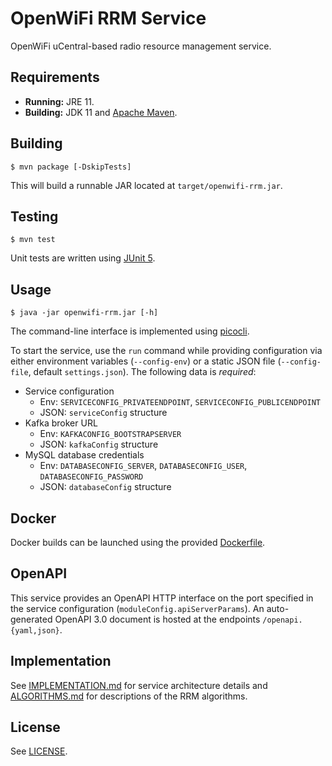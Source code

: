 # OpenWiFi RRM Service
OpenWiFi uCentral-based radio resource management service.

## Requirements
* **Running:** JRE 11.
* **Building:** JDK 11 and [Apache Maven].

## Building
```
$ mvn package [-DskipTests]
```
This will build a runnable JAR located at `target/openwifi-rrm.jar`.

## Testing
```
$ mvn test
```
Unit tests are written using [JUnit 5].

## Usage
```
$ java -jar openwifi-rrm.jar [-h]
```
The command-line interface is implemented using [picocli].

To start the service, use the `run` command while providing configuration via
either environment variables (`--config-env`) or a static JSON file
(`--config-file`, default `settings.json`). The following data is *required*:
* Service configuration
    * Env: `SERVICECONFIG_PRIVATEENDPOINT`, `SERVICECONFIG_PUBLICENDPOINT`
    * JSON: `serviceConfig` structure
* Kafka broker URL
    * Env: `KAFKACONFIG_BOOTSTRAPSERVER`
    * JSON: `kafkaConfig` structure
* MySQL database credentials
    * Env: `DATABASECONFIG_SERVER`, `DATABASECONFIG_USER`, `DATABASECONFIG_PASSWORD`
    * JSON: `databaseConfig` structure

## Docker
Docker builds can be launched using the provided [Dockerfile](Dockerfile).

## OpenAPI
This service provides an OpenAPI HTTP interface on the port specified in the
service configuration (`moduleConfig.apiServerParams`). An auto-generated
OpenAPI 3.0 document is hosted at the endpoints `/openapi.{yaml,json}`.

## Implementation
See [IMPLEMENTATION.md](IMPLEMENTATION.md) for service architecture details and
[ALGORITHMS.md](ALGORITHMS.md) for descriptions of the RRM algorithms.

## License
See [LICENSE](LICENSE).


[Apache Maven]: https://maven.apache.org/
[JUnit 5]: https://junit.org/junit5/
[picocli]: https://picocli.info/

